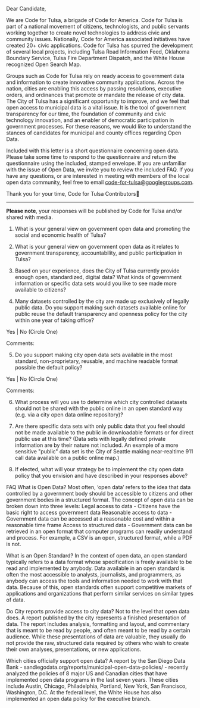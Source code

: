 Dear Candidate,

We are Code for Tulsa, a brigade of Code for America. Code for Tulsa is part of a national movement of citizens, technologists, and public servants working together to create novel technologies to address civic and community issues. Nationally, Code for America associated initiatives have created 20+ civic applications. Code for Tulsa has spurred the development of several local projects, including Tulsa Road Information Feed, Oklahoma Boundary Service, Tulsa Fire Department Dispatch, and the White House recognized Open Search Map.

Groups such as Code for Tulsa rely on ready access to government data and information to create innovative community applications. Across the nation, cities are enabling this access by passing resolutions, executive orders, and ordinances that promote or mandate the release of city data.
The City of Tulsa has a significant opportunity to improve, and we feel that open access to municipal data is a vital issue. It is the tool of government transparency for our time, the foundation of community and civic technology innovation, and an enabler of democratic participation in government processes. For these reasons, we would like to understand the stances of candidates for municipal and county offices regarding Open Data.

Included with this letter is a short questionnaire concerning open data. Please take some time to respond to the questionnaire and return the questionnaire using the included, stamped envelope. If you are unfamiliar with the issue of Open Data, we invite you to review the included FAQ. If you have any questions, or are interested in meeting with members of the local open data community, feel free to email code-for-tulsa@googlegroups.com.

Thank you for your time,
Code for Tulsa Contributors

***

**Please note**, your responses will be published by Code for Tulsa and/or shared with media.


1. What is your general view on government open data and promoting the social and economic health of Tulsa?







2. What is your general view on government open data as it relates to government transparency, accountability, and public participation in Tulsa?







3. Based on your experience, does the City of Tulsa currently provide enough open, standardized, digital data? What kinds of government information or specific data sets would you like to see made more available to citizens?







4. Many datasets controlled by the city are made up exclusively of legally public data. Do you support making such datasets available online for public reuse the default transparency and openness policy for the city within one year of taking office?

Yes | No (Circle One)

Comments:





5. Do you support making city open data sets available in the most standard, non-proprietary, reusable, and machine readable format possible the default policy?

Yes | No (Circle One)

Comments:






6. What process will you use to determine which city controlled datasets should not be shared with the public online in an open standard way (e.g. via a city open data online repository)?






7. Are there specific data sets with only public data that you feel should not be made available to the public in downloadable formats or for direct public use at this time? (Data sets with legally defined private information are by their nature not included. An example of a more sensitive "public" data set is the City of Seattle making near-realtime 911 call data available on a public online map.)






8. If elected, what will your strategy be to implement the city open data policy that you envision and have described in your responses above?









FAQ
What is Open Data?
Most often, ‘open data’ refers to the idea that data controlled by a government body should be accessible to citizens and other government bodies in a structured format. The concept of open data can be broken down into three levels:
Legal access to data - Citizens have the basic right to access government data
Reasonable access to data - Government data can be accessed at a reasonable cost and within a reasonable time frame
Access to structured data - Government data can be retrieved in an open format that computer programs can readily understand and process. For example, a CSV is an open, structured format, while a PDF is not.

What is an Open Standard?
In the context of open data, an open standard typically refers to a data format whose specification is freely available to be read and implemented by anybody. Data available in an open standard is often the most accessible to analysts, journalists, and programmers, as anybody can access the tools and information needed to work with that data. Because of this, open standards often support competitive markets of applications and organizations that perform similar services on similar types of data.

Do City reports provide access to city data?
Not to the level that open data does. A report published by the city represents a finished presentation of data. The report includes analysis, formatting and layout, and commentary that is meant to be read by people, and often meant to be read by a certain audience. While these presentations of data are valuable, they usually do not provide the raw, structured data required by others who wish to create their own analyses, presentations, or new applications.

Which cities officially support open data?
A report by the San Diego Data Bank - sandiegodata.org/reports/municipal-open-data-policies/ - recently analyzed the policies of 8 major US and Canadian cities that have implemented open data programs in the last seven years. These cities include Austin, Chicago, Philadelphia, Portland, New York, San Francisco, Washington, D.C. At the federal level, the White House has also implemented an open data policy for the executive branch.
